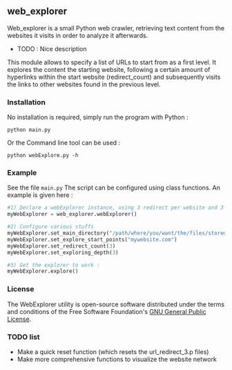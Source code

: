 ## web_explorer

Web_explorer is a small Python web crawler, retrieving text content from the
websites it visits in order to analyze it afterwards.

* TODO : Nice description

This module allows to specify a list of URLs to start from as a first level. It explores the content the starting website, following a certain amount of hyperlinks within the start website (redirect_count) and subsequently visits the links to other websites found in the previous level.

### Installation
No installation is required, simply run the program with Python :
```
python main.py
```
Or the Command line tool can be used  :
```
python webExplore.py -h
```

### Example
See the file `main.py`
The script can be configured using class functions. An example is given here :
```python
#1) Declare a webExplorer instance, using 3 redirect per website and 3 depths levels
myWebExplorer = web_explorer.webExplorer()

#2) Configure various stuffs
myWebExplorer.set_main_directory("/path/where/you/want/the/files/stored/")
myWebExplorer.set_explore_start_points("mywebsite.com")
myWebExplorer.set_redirect_count(3)
myWebExplorer.set_exploring_depth(3)

#3) Get the explorer to work :
myWebExplorer.explore()
```

### License
The WebExplorer utility is open-source software distributed under the terms and conditions of the Free Software Foundation's [GNU General Public License](http://www.gnu.org/licenses/gpl.html).  

### TODO list
* Make a quick reset function (which resets the url_redirect_3.p files)
* Make more comprehensive functions to visualize the website network
